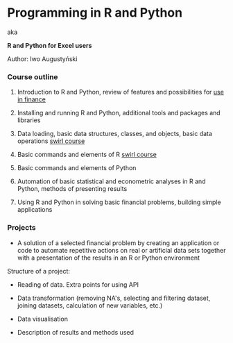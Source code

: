 # Programming in R and Python
aka 

**R and Python for Excel users**

Author: Iwo Augustyński



### Course outline

1. Introduction to R and Python, review of features and possibilities for [use in finance](https://github.com/wilsonfreitas/awesome-quant)

2. Installing and running R and Python, additional tools and packages and libraries

3. Data loading, basic data structures, classes, and objects, basic data operations  [swirl course](https://github.com/IwoA/swirl_courses)

4. Basic commands and elements of R [swirl course](https://github.com/IwoA/swirl_courses)

5. Basic commands and elements of Python

6. Automation of basic statistical and econometric analyses in R and Python, methods of presenting results

7. Using R and Python in solving basic financial problems, building simple applications

### Projects

- A solution of a selected financial problem by creating an application or code to automate repetitive actions on real or artificial data sets together with a presentation of the results in an R or Python environment

Structure of a project:

- Reading of data. Extra points for using API

- Data transformation (removing NA's, selecting and filtering dataset, joining datasets, calculation of new variables, etc.)

- Data visualisation

- Description of results and methods used


